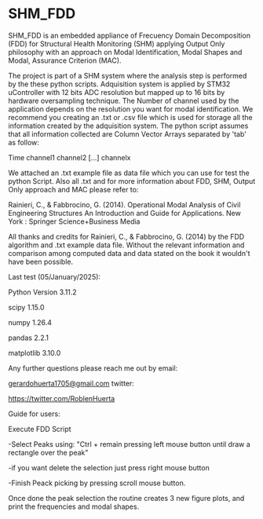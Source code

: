 # SHM_FDD
SHM_FDD is an embedded appliance of Frecuency Domain Decomposition (FDD) for Structural Health Monitoring (SHM) applying Output Only philosophy with an approach on 
Modal Identification, Modal Shapes and Modal, Assurance Criterion (MAC).

The project is part of a SHM system where the analysis step is performed by the these python scripts. Adquisition system is applied by STM32 uController with 12 bits
ADC resolution but mapped up to 16 bits by hardware oversampling technique. The Number of channel used by the application depends on the resolution you want for modal 
identification. 
We recommend you creating an .txt or .csv file which is used for storage all the information created by the adquisition system. The python script assumes that all
information collected are Column Vector Arrays separated by 'tab' as follow: 

Time  channel1  channel2 [...] channelx


We attached an .txt example file as data file which you can use for test the python Script. Also all .txt and for more information about FDD, SHM, Output Only approach and MAC please refer to: 

Rainieri, C., & Fabbrocino, G. (2014). Operational Modal Analysis of Civil Engineering Structures An Introduction and Guide for Applications. 
New York : Springer Science+Business Media
 
All thanks and credits for Rainieri, C., & Fabbrocino, G. (2014) by the
FDD algorithm and .txt example data file. Without the relevant information and comparison among computed data and data stated on the book it wouldn't have been possible.


Last test (05/January/2025):

Python Version 3.11.2

scipy	1.15.0

numpy	1.26.4

pandas	2.2.1

matplotlib	3.10.0


Any further questions please reach me out by email: 

gerardohuerta1705@gmail.com
twitter: 

https://twitter.com/RoblenHuerta

Guide for users: 

Execute FDD Script

-Select Peaks using: "Ctrl + remain pressing left mouse button until draw a rectangle over the peak"

-if you want delete the selection just press right mouse button

-Finish Peack picking by pressing scroll mouse button. 

Once done the peak selection the routine creates 3 new figure plots, and print the frequencies and modal shapes.  
